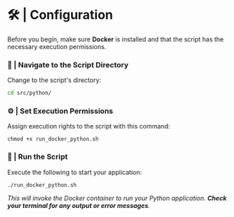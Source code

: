 # 🛠️ | Configuration

Before you begin, make sure **Docker** is installed and that the script has the necessary execution permissions.

### 📂 | Navigate to the Script Directory 

Change to the script's directory:

```bash
cd src/python/
```

### ⚙︎ | Set Execution Permissions 

Assign execution rights to the script with this command:
```
chmod +x run_docker_python.sh
```

### 🚀 | Run the Script
Execute the following to start your application:
```
./run_docker_python.sh
```

_This will invoke the Docker container to run your Python application. **Check your terminal for any output or error messages**._